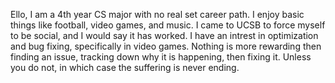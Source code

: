 Ello, I am a 4th year CS major with no real set career path. I enjoy basic things like football, video games, and music. 
I came to UCSB to force myself to be social, and I would say it has worked. I have an intrest in optimization and bug fixing, specifically in video games.
Nothing is more rewarding then finding an issue, tracking down why it is happening, then fixing it. Unless you do not, in which case the suffering is never ending.
